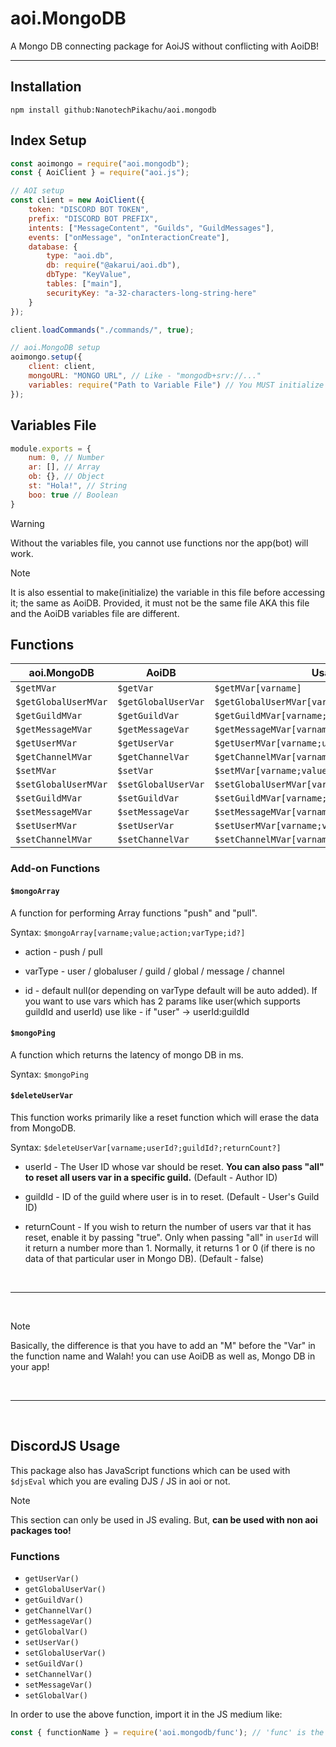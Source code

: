 # aoi.MongoDB

A Mongo DB connecting package for AoiJS without conflicting with AoiDB!

<hr />

## Installation

```
npm install github:NanotechPikachu/aoi.mongodb
```

## Index Setup

```js
const aoimongo = require("aoi.mongodb");
const { AoiClient } = require("aoi.js");

// AOI setup
const client = new AoiClient({
    token: "DISCORD BOT TOKEN",
    prefix: "DISCORD BOT PREFIX",
    intents: ["MessageContent", "Guilds", "GuildMessages"],
    events: ["onMessage", "onInteractionCreate"],
    database: {
        type: "aoi.db",
        db: require("@akarui/aoi.db"),
        dbType: "KeyValue",
        tables: ["main"],
        securityKey: "a-32-characters-long-string-here"
    }
});

client.loadCommands("./commands/", true);

// aoi.MongoDB setup
aoimongo.setup({
    client: client,
    mongoURL: "MONGO URL", // Like - "mongodb+srv://..."
    variables: require("Path to Variable File") // You MUST initialize a file with variables and require() it here. Like - require("./var.js") if var.js is the variables file name
});
```

## Variables File

```js
module.exports = {
    num: 0, // Number
    ar: [], // Array
    ob: {}, // Object
    st: "Hola!", // String
    boo: true // Boolean
}
```

> [!WARNING]
> Without the variables file, you cannot use functions nor the app(bot) will work.

> [!NOTE]
> It is also essential to make(initialize) the variable in this file before accessing it; the same as AoiDB. Provided, it must not be the same file AKA this file and the AoiDB variables file are different.

## Functions

| aoi.MongoDB | AoiDB | Usage |
| ---- | ---- | ----- |
|  `$getMVar` | `$getVar` | `$getMVar[varname]` |
|  `$getGlobalUserMVar` | `$getGlobalUserVar` | `$getGlobalUserMVar[varname;userId?]` |
|  `$getGuildMVar` | `$getGuildVar` | `$getGuildMVar[varname;guildId?]` |
|  `$getMessageMVar` | `$getMessageVar` | `$getMessageMVar[varname;messageId?]` |
|  `$getUserMVar` | `$getUserVar` | `$getUserMVar[varname;userId?;guildId?]` |
|  `$getChannelMVar` | `$getChannelVar` | `$getChannelMVar[varname;channelId?]` |
|  `$setMVar` | `$setVar` | `$setMVar[varname;value]` |
|  `$setGlobalUserMVar` | `$setGlobalUserVar` | `$setGlobalUserMVar[varname;value;userId?]` |
|  `$setGuildMVar` | `$setGuildVar` | `$setGuildMVar[varname;value;guildId?]` |
|  `$setMessageMVar` | `$setMessageVar` | `$setMessageMVar[varname;value;messageId?]` |
|  `$setUserMVar` | `$setUserVar` | `$setUserMVar[varname;value;userId?;guildId?]` |
|  `$setChannelMVar` | `$setChannelVar` | `$setChannelMVar[varname;value;channelId?]` |

### Add-on Functions

#### `$mongoArray`

A function for performing Array functions "push" and "pull".

Syntax: `$mongoArray[varname;value;action;varType;id?]`

- action - push / pull

- varType - user / globaluser / guild / global / message / channel

- id - default null(or depending on varType default will be auto added). If you want to use vars which has 2 params like user(which supports guildId and userId) use like - if "user" -> userId:guildId

#### `$mongoPing`

A function which returns the latency of mongo DB in ms.

Syntax: `$mongoPing`

#### `$deleteUserVar`

This function works primarily like a reset function which will erase the data from MongoDB.

Syntax: `$deleteUserVar[varname;userId?;guildId?;returnCount?]`

- userId - The User ID whose var should be reset. **You can also pass "all" to reset all users var in a specific guild.** (Default - Author ID)

- guildId - ID of the guild where user is in to reset. (Default - User's Guild ID)

- returnCount - If you wish to return the number of users var that it has reset, enable it by passing "true". Only when passing "all" in `userId` will it return a number more than 1. Normally, it returns 1 or 0 (if there is no data of that particular user in Mongo DB). (Default - false)

<br />
<hr />
<br />

> [!NOTE]
> Basically, the difference is that you have to add an "M" before the "Var" in the function name and Walah! you can use AoiDB as well as, Mongo DB in your app!

<br />
<hr />
<br />

## DiscordJS Usage

This package also has JavaScript functions which can be used with `$djsEval` which you are evaling DJS / JS in aoi or not. 

> [!NOTE]
> This section can only be used in JS evaling. But, **can be used with non aoi packages too!**

### Functions 

- `getUserVar()`
- `getGlobalUserVar()`
- `getGuildVar()`
- `getChannelVar()`
- `getMessageVar()`
- `getGlobalVar()`
- `setUserVar()`
- `setGlobalUserVar()`
- `setGuildVar()`
- `setChannelVar()`
- `setMessageVar()`
- `setGlobalVar()`

In order to use the above function, import it in the JS medium like:

```js
const { functionName } = require('aoi.mongodb/func'); // 'func' is the path where these functions are made
```